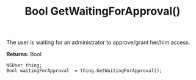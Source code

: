 ﻿---
uid: crmscript_ref_NSUser_GetWaitingForApproval
title: Bool GetWaitingForApproval()
intellisense: NSUser.GetWaitingForApproval
keywords: NSUser, GetWaitingForApproval
so.topic: reference
---

The user is waiting for an administrator to approve/grant her/him access.

**Returns:** Bool


```crmscript
NSUser thing;
Bool waitingForApproval  = thing.GetWaitingForApproval();
```


